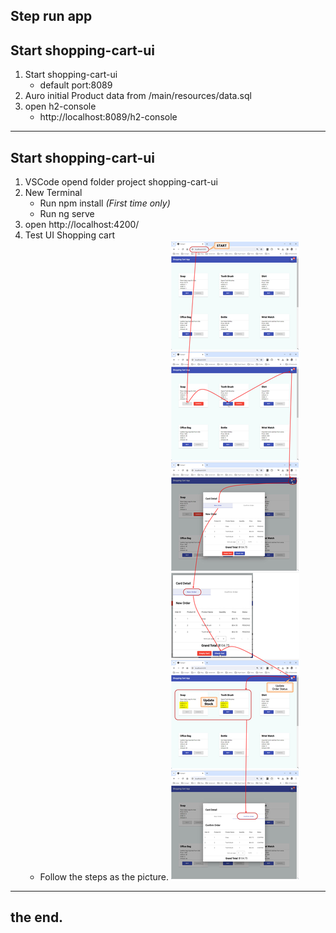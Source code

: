 
Step run app
---
Start shopping-cart-ui
---
1. Start shopping-cart-ui 
   - default port:8089
2. Auro initial Product data from /main/resources/data.sql
3. open h2-console 
   - http://localhost:8089/h2-console
---
Start shopping-cart-ui
---
1. VSCode opend folder project shopping-cart-ui
2. New Terminal
   - Run npm install _(First time only)_
   - Run ng serve 
3. open http://localhost:4200/
4. Test UI Shopping cart
   - Follow the steps as the picture.
     ![Run App](https://github.com/nuchit2019/simple-shopping-cart-spring-boot3x-angular16.x/raw/main/step-run-app.jpg)

---
the end.
---
 
